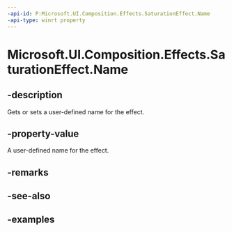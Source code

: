 ```yaml
---
-api-id: P:Microsoft.UI.Composition.Effects.SaturationEffect.Name
-api-type: winrt property
---
```


<!-- Property syntax.
public string Name { get;  set; }
-->

# Microsoft.UI.Composition.Effects.SaturationEffect.Name

## -description
Gets or sets a user-defined name for the effect.

## -property-value
A user-defined name for the effect.

## -remarks

## -see-also

## -examples

